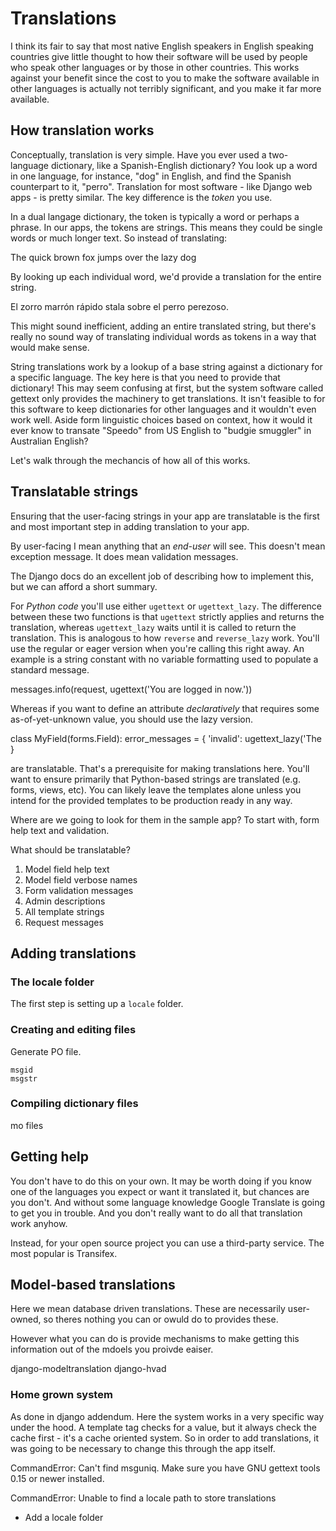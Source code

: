 # Translations

I think its fair to say that most native English speakers in English speaking
countries give little thought to how their software will be used by people who speak other
languages or by those in other countries. This works against your benefit since
the cost to you to make the software available in other languages is actually
not terribly significant, and you make it far more available.

## How translation works

Conceptually, translation is very simple. Have you ever used a
two-language dictionary, like a Spanish-English dictionary? You look up
a word in one language, for instance, "dog" in English, and find the
Spanish counterpart to it, "perro". Translation for most software - like Django web apps - is pretty similar. The key difference is the
*token* you use.

In a dual langage dictionary, the token is typically a word or perhaps a
phrase. In our apps, the tokens are strings. This means they
could be single words or much longer text. So instead of translating:

  The quick brown fox jumps over the lazy dog

By looking up each individual word, we'd provide a translation for the
entire string.

  El zorro marrón rápido stala sobre el perro perezoso.

This might sound inefficient, adding an entire translated string,
but there's really no sound way of translating individual words as
tokens in a way that would make sense.

String translations work by a lookup of a base string against a dictionary
for a specific language. The key here is that you need to provide that
dictionary! This may seem confusing at first, but the system software
called gettext only provides the machinery to get translations. It isn't
feasible to for this software to keep dictionaries for other languages
and it wouldn't even work well. Aside form linguistic choices based on
context, how it would it ever know to transate "Speedo" from US English
to "budgie smuggler" in Australian English?

Let's walk through the mechancis of how all of this works.

## Translatable strings

Ensuring that the user-facing strings in your app are translatable is the first and most important step in adding
translation to your app.

By user-facing I mean anything that an *end-user* will see. This doesn't mean exception message. It does mean validation
messages.

The Django docs do an excellent job of describing how to implement this, but we can afford a short summary.

For *Python code* you'll use either `ugettext` or `ugettext_lazy`. The difference between these two functions is that
`ugettext` strictly applies and returns the translation, whereas `ugettext_lazy` waits until it is called to return the
translation. This is analogous to how `reverse` and `reverse_lazy` work. You'll use the regular or eager version when
you're calling this right away. An example is a string constant with no variable formatting used to populate a standard
message.

messages.info(request, ugettext('You are logged in now.'))

Whereas if you want to define an attribute *declaratively* that requires some as-of-yet-unknown value, you should use
the lazy version.

class MyField(forms.Field):
    error_messages = {
        'invalid': ugettext_lazy('The 
    }


are translatable. That's a prerequisite for making translations here.
You'll want to ensure primarily that Python-based strings are translated
(e.g. forms, views, etc). You can likely leave the templates alone
unless you intend for the provided templates to be production ready in
any way.

Where are we going to look for them in the sample app? To start with,
form help text and validation.

What should be translatable?

1. Model field help text
1. Model field verbose names
1. Form validation messages
1. Admin descriptions
1. All template strings
1. Request messages

## Adding translations

### The locale folder

The first step is setting up a `locale` folder.

### Creating and editing files

Generate PO file.

    msgid
    msgstr

### Compiling dictionary files

mo files

## Getting help

You don't have to do this on your own. It may be worth doing if you know one
of the languages you expect or want it translated it, but chances are you don't. And without
some language knowledge Google Translate is going to get you in trouble. And you don't
really want to do all that translation work anyhow.

Instead, for your open source project you can use a third-party service. The most
popular is Transifex.

## Model-based translations

Here we mean database driven translations. These are necessarily user-owned, so theres
nothing you can or owuld do to provides these.

However what you can do is provide mechanisms to make getting this information
out of the mdoels you proivde eaiser.

django-modeltranslation
django-hvad

### Home grown system

As done in django addendum. Here the system works in a very specific way under the hood.
A template tag checks for a value, but it always check the cache first - it's a cache
oriented system. So in order to add translations, it was going to be necessary to change
this through the app itself. 


CommandError: Can't find msguniq. Make sure you have GNU gettext tools
0.15 or newer installed.


CommandError: Unable to find a locale path to store translations
- Add a locale folder
